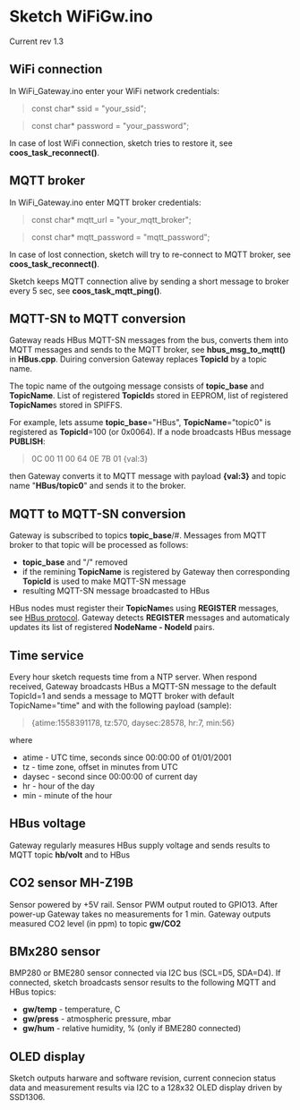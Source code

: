# Sketch WiFiGw.ino

Current rev 1.3

## WiFi connection

In WiFi_Gateway.ino enter your WiFi network credentials:

> const char* ssid     = "your_ssid";

> const char* password = "your_password";

In case of lost WiFi connection, sketch tries to restore it, see **coos_task_reconnect()**.

## MQTT broker

In WiFi_Gateway.ino enter MQTT broker credentials:

> const char* mqtt_url = "your_mqtt_broker";

> const char* mqtt_password = "mqtt_password";

In case of lost connection, sketch will try to re-connect to MQTT broker, see **coos_task_reconnect()**.

Sketch keeps MQTT connection alive by sending a short message to broker every 5 sec, see **coos_task_mqtt_ping()**.

## MQTT-SN to MQTT conversion

Gateway reads HBus MQTT-SN messages from the bus, converts them into MQTT messages and sends to the MQTT broker, see **hbus_msg_to_mqtt()** in **HBus.cpp**. Duiring conversion Gateway replaces **TopicId** by a topic name. 

The topic name of the outgoing message consists of **topic_base** and **TopicName**. List of registered **TopicId**s stored in EEPROM, list of registered **TopicName**s stored in SPIFFS. 

For example,  lets assume **topic_base**="HBus",  **TopicName**="topic0" is registered as **TopicId**=100 (or 0x0064). If a node broadcasts  HBus message **PUBLISH**:

> 0C 00 11 00 64 0E 7B 01  {val:3} 

then Gateway converts it to MQTT message with payload **{val:3}** and topic name "**HBus/topic0**" and sends it to the broker.

## MQTT to MQTT-SN conversion

Gateway is subscribed to topics **topic_base**/#. Messages from MQTT broker to that topic will be processed as follows:
  * **topic_base** and "/" removed
  * if the remining **TopicName** is registered by Gateway then corresponding **TopicId** is used to make MQTT-SN message
  * resulting MQTT-SN message broadcasted to HBus

HBus nodes must register their **TopicName**s using **REGISTER** messages, see [HBus protocol](https://github.com/akouz/HBus#mqtt-sn-mode-broadcast-messages). Gateway detects **REGISTER** messages and automaticaly updates its list of registered **NodeName - NodeId** pairs.

## Time service

Every hour sketch requests time from a NTP server. When respond received,  Gateway broadcasts HBus a MQTT-SN message to the default TopicId=1 and sends a message to MQTT broker with default TopicName="time" and with the following payload (sample):

> {atime:1558391178, tz:570, daysec:28578, hr:7, min:56}

where 
  * atime - UTC time, seconds since 00:00:00 of 01/01/2001
  * tz - time zone, offset in minutes from UTC
  * daysec - second since 00:00:00 of current day
  * hr - hour of the day
  * min - minute of the hour

## HBus voltage

Gateway regularly measures HBus supply voltage and sends results to MQTT topic **hb/volt** and to HBus

## CO2 sensor MH-Z19B

Sensor powered by +5V rail. Sensor PWM output routed to GPIO13. After power-up Gateway takes no measurements for 1 min. Gateway outputs measured CO2 level (in ppm) to topic **gw/CO2**

## BMx280 sensor

BMP280 or BME280 sensor connected via I2C bus (SCL=D5, SDA=D4). If connected, sketch broadcasts sensor results to the following MQTT and HBus topics:
  * **gw/temp** - temperature, C
  * **gw/press** - atmospheric pressure, mbar
  * **gw/hum** - relative humidity, % (only if BME280 connected)
  
## OLED display

Sketch outputs harware and software revision, current connecion status data and measurement results via I2C to a 128x32 OLED display driven by SSD1306.  

